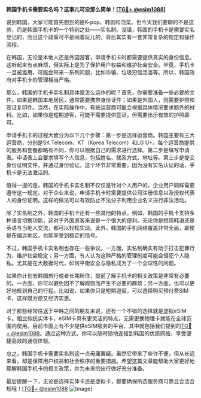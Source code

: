 **韩国手机卡需要实名吗？这事儿可没那么简单！[[TG💪+ @esim1088](https://t.me/s/esim1088)]**

说到韩国，大家可能首先想到的是K-pop、韩剧和泡菜。但今天我们要聊的不是这些，而是韩国手机卡的一个特别之处——实名制。没错，韩国的手机卡是需要实名登记的，而且这个政策可不是闹着玩儿的，背后其实有一套非常复杂的规定和操作流程。

在韩国，无论是本地人还是外国游客，申请手机卡时都需要提供真实的身份信息。这听起来有点麻烦，但实际上是为了保护用户权益和维护社会安全。毕竟，手机卡一旦被滥用，可能会带来一系列问题，比如诈骗、垃圾短信泛滥等。所以，韩国政府对手机卡的管理相当严格。

那么，韩国的手机卡实名制具体是怎么运作的呢？首先，你需要准备一些必要的文件。如果是韩国本地居民，通常需要携带身份证件；如果是外国人，则需要护照和签证复印件。当然，在实际操作中，有些运营商可能会根据具体情况要求额外的材料。比如，如果你是短期游客，可能不需要提供签证，但需要出示有效的护照即可。

申请手机卡的过程大致分为以下几个步骤：第一步是选择运营商。韩国主要有三大运营商，分别是SK Telecom、KT（Korea Telecom）和LG U+。每个运营商提供的服务和套餐都略有不同，你可以根据自己的需求进行选择。第二步是填写申请表。申请表上会要求填写个人信息，包括姓名、联系方式、地址等。第三步是提交身份证明文件，并通过身份验证。这个环节非常重要，因为没有实名认证的话，手机卡是无法激活的。

值得一提的是，韩国的手机卡实名制不仅仅是针对个人用户的。企业用户同样需要遵守这一规定。对于企业来说，申请手机卡时需要提供公司注册信息以及授权代表人的身份证明。这样的做法可以有效防止不法分子利用企业名义进行非法活动。

除了实名制之外，韩国的手机卡还有一些其他的特点。例如，韩国的手机卡支持多种语言切换功能，这对于外国游客来说是一个很大的便利。无论你是想用韩语还是英语与当地人交流，都可以轻松实现。此外，韩国的手机网络覆盖非常全面，即使是在偏远地区，也能享受到稳定的信号。

不过，韩国手机卡实名制也存在一些争议。一方面，实名制确实有助于打击犯罪行为，维护社会稳定；另一方面，有人认为这种严格的管理制度可能会侵犯个人隐私。尤其是在大数据时代，如何平衡安全与隐私成为了一个全球性的问题。

如果你计划去韩国旅行或者长期居住，提前了解手机卡的相关政策是非常有必要的。一方面，你可以避免因不了解规则而产生不必要的麻烦；另一方面，也可以更好地规划自己的行程。比如说，如果你只是短期逗留，可以选择购买预付费SIM卡，这样既方便又经济实惠。

对于那些经常往返于中韩之间的朋友来说，还有一个不错的选择就是虚拟eSIM卡。相比传统实体卡，eSIM卡具有更灵活的特点，无需更换物理卡就能在全球范围内使用。目前市面上有不少提供eSIM服务的平台，其中就包括我们提到的[TG💪+ @esim1088](https://t.me/s/esim1088)。通过这种方式，你可以随时随地连接到韩国的优质网络，享受便捷高效的通信体验。

总之，韩国手机卡需要实名制这一点毋庸置疑。虽然它带来了些许不便，但从长远来看，却是保障用户权益和社会秩序的重要措施。希望这篇文章能帮助大家更好地理解韩国手机卡的相关政策，并为未来的出行做好充分准备。

最后提醒一下，无论是选择实体卡还是虚拟卡，都要确保所选服务商可靠且合法合规哦！[[TG💪+ @esim1088](https://t.me/s/esim1088) ![Image](https://i.postimg.cc/4NQfJmqS/Snipaste-2025-05-13-00-14-12.png)]